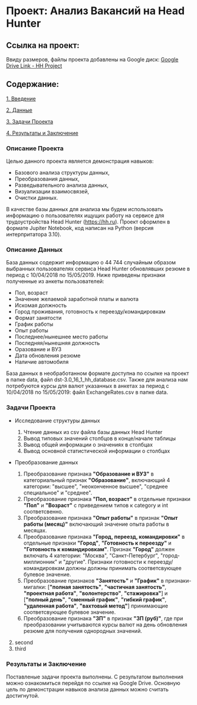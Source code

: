 # Проект: Анализ Вакансий на Head Hunter
## Ссылка на проект:
Ввиду размеров, файлы проекта добавлены на Google диск: [Google Drive Link - HH Project](https://drive.google.com/drive/folders/1oFd6Ew26czDNd6Slv_BK-BSlHtez1gVv?usp=sharing)

## Содержание:
[1. Введение](https://github.com/MikhailDBorisov/DS_Projects/blob/master/Analysis_HeadHunterDB/README.md#Описание-Проекта)

[2. Данные](https://github.com/MikhailDBorisov/DS_Projects/blob/master/Analysis_HeadHunterDB/README.md#Описание-Данных)

[3. Задачи Проекта](https://github.com/MikhailDBorisov/DS_Projects/blob/master/Analysis_HeadHunterDB/README.md#Задачи-Проекта)

[4. Результаты и Заключение](https://github.com/MikhailDBorisov/DS_Projects/blob/master/Analysis_HeadHunterDB/README.md#Результаты-и-Заключение)

### Описание Проекта
Целью данного проекта является демонстрация навыков:
- Базового анализа структуры данных,
- Преобразования данных,
- Разведывательного анализа данных,
- Визуализации взаимосвязей,
- Очистки данных.

В качестве базы данных для анализа мы будем использовать информацию о пользователях ищущих работу на сервисе для трудоустройства Head Hunter (https://hh.ru). Проект оформлен в формате Jupiter Notebook, код написан на Python (версия интерпритатора 3.10).

### Описание Данных
База данных содержит информацию о 44 744 случайным образом выбранных пользователях сервиса Head Hunter обновлявших резюме в период с 10/04/2018 по 15/05/2019. Ниже приведены признаки полученные из анкеты пользователей:
- Пол, возраст
- Значение желаемой заработной платы и валюта
- Искомая должность
- Город проживания, готовность к переезду/командировкам
- Формат занятости
- График работы
- Опыт работы
- Последнее/нынешнее место работы
- Последняя/нынешняя должность
- Оразование и ВУЗ
- Дата обновления резюме
- Наличие автомобиля

База данных в необработанном формате доступна по ссылке на проект в папке data, файл dst-3.0_16_1_hh_database.csv. Также для анализа нам потребуются курсы для валют указанных в анкетах за период с 10/04/2018 по 15/05/2019: файл ExchangeRates.csv в папке data.

### Задачи Проекта
- Исследование структуры данных
    1. Чтение данных из csv файла базы данных Head Hunter 
    2. Вывод типовых значений столбцов в конце/начале таблицы
    3. Вывод общей информации о значениях в столбцах
    4. Вывод основной статистической информации о столбцах

- Преобразование данных
    1. Преобразование признака **"Образование и ВУЗ"** в категориальный признак **"Образование"**, включающий 4 категории: "высшее", "неоконченное высшее", "среднее специальное" и "среднее".
    2. Преобразование признака **"Пол, возраст"** в отдельные признаки **"Пол"** и **"Возраст"** с приведением типов к category и int соответсвенно.
    3. Преобразование признака **"Опыт работы"** в признак **"Опыт работы (месяц)"** включающий значение опыта работы в месяцах.
    4. Преобразование признака **"Город, переезд, командировки"** в отдельные признаки **"Город"**, **"Готовность к переезду"** и **"Готовность к командировкам"**. Признак **"Город"** должен включать 4 категории: "Москва", "Санкт-Петербург", "город-миллионник" и "другие". Признаки готовности к переезду/командировкам должны должны принимать соответсвующее булевое значение.
    5. Преобразование признаков **"Занятость"** и **"График"** в признаки-мигалки: [**"полная занятость"**, **"частичная занятость"**, **"проектная работа"**, **"волонтерство"**, **"стажировка"**] и [**"полный день"**, **"сменный график"**, **"гибкий график"**, **"удаленная работа"**, **"вахтовый метод"**] принимающие соответсвующее булевое значение.
    6. Преобразование признака **"ЗП"** в признак **"ЗП (руб)"**, где при преобразовании учитываются курсы валют на день обновления резюме для получения однородных значений.

2. second
3. third


### Результаты и Заключение
Поставленые задачи проекта выполнены. С результатом выполнения можно ознакомиться перейдя по ссылке на Google Drive. Основную цель по демонстрации навыков анализа данных можно считать достигнутой. 